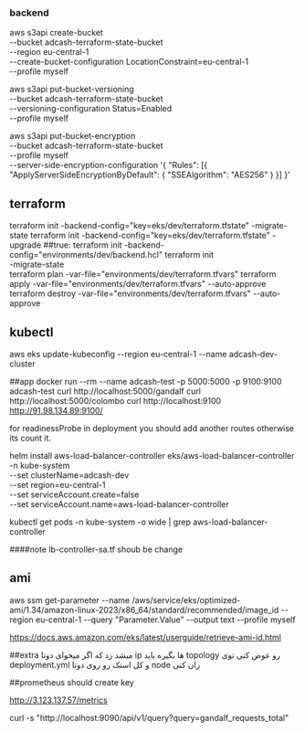 ### backend
aws s3api create-bucket \
  --bucket adcash-terraform-state-bucket \
  --region eu-central-1 \
  --create-bucket-configuration LocationConstraint=eu-central-1 \
  --profile myself

aws s3api put-bucket-versioning \
  --bucket adcash-terraform-state-bucket \
  --versioning-configuration Status=Enabled \
  --profile myself

aws s3api put-bucket-encryption \
  --bucket adcash-terraform-state-bucket \
  --profile myself \
  --server-side-encryption-configuration '{
    "Rules": [{
      "ApplyServerSideEncryptionByDefault": {
        "SSEAlgorithm": "AES256"
      }
    }]
  }'

## terraform
terraform init -backend-config="key=eks/dev/terraform.tfstate" -migrate-state
terraform init -backend-config="key=eks/dev/terraform.tfstate" -upgrade
##true: terraform init -backend-config="environments/dev/backend.hcl"
terraform init \
  -migrate-state \
terraform plan  -var-file="environments/dev/terraform.tfvars"
terraform apply -var-file="environments/dev/terraform.tfvars" --auto-approve
terraform destroy -var-file="environments/dev/terraform.tfvars" --auto-approve


## kubectl
aws eks update-kubeconfig --region eu-central-1 --name adcash-dev-cluster

##app
docker run --rm --name adcash-test -p 5000:5000 -p 9100:9100 adcash-test
curl http://localhost:5000/gandalf
curl http://localhost:5000/colombo
curl http://localhost:9100
http://91.98.134.89:9100/

for 
readinessProbe in deployment you should add another routes otherwise its count it.

helm install aws-load-balancer-controller eks/aws-load-balancer-controller \
  -n kube-system \
  --set clusterName=adcash-dev \
  --set region=eu-central-1 \
  --set serviceAccount.create=false \
  --set serviceAccount.name=aws-load-balancer-controller

kubectl get pods -n kube-system -o wide | grep aws-load-balancer-controller

####note
lb-controller-sa.tf shoub be change
## ami
aws ssm get-parameter --name /aws/service/eks/optimized-ami/1.34/amazon-linux-2023/x86_64/standard/recommended/image_id     --region eu-central-1 --query "Parameter.Value" --output text --profile myself

https://docs.aws.amazon.com/eks/latest/userguide/retrieve-ami-id.html

##extra
میشد زد که اگر میخوای دوتا ip ها بگیره باید topology رو عوض کنی توی deployment.yml و کل استک رو روی دوتا node ران کنی

##prometheus
should create key

http://3.123.137.57/metrics

curl -s "http://localhost:9090/api/v1/query?query=gandalf_requests_total"